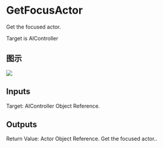 # GetFocusActor

Get the focused actor.

Target is AIController

## 图示

![]($-20221218-17464384.png)

## Inputs

Target: AIController Object Reference.  

## Outputs

Return Value: Actor Object Reference. Get the focused actor..

